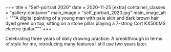 +++
title = "Self-portrait 2020"
date = 2020-11-25
[extra]
container_classes = "gallery-container"
main_image = "self_portrait_2020.jpg"
main_image_alt = """A digital painting of a young man with pale skin and dark
brown hair dyed green on top, sitting on a stone pillar playing a 7-string Cort
KX500MS electric guitar."""
+++

Celebrating three years of daily drawing practice. A breakthrough in terms of
style for me, introducing many features I still use two years later.
